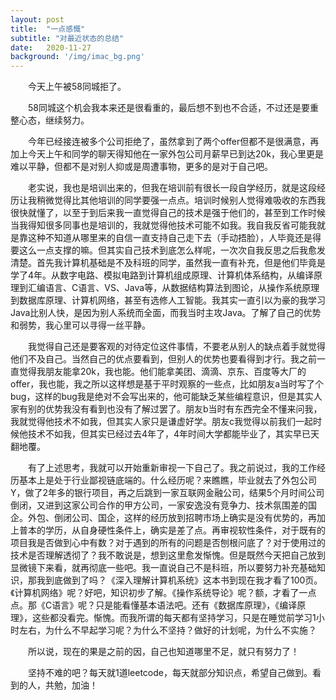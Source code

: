 ```yaml
---
layout: post
title:  "一点感慨"
subtitle: "对最近状态的总结"
date:   2020-11-27
background: '/img/imac_bg.png'
---
```

&emsp;&emsp;今天上午被58同城拒了。

&emsp;&emsp;58同城这个机会我本来还是很看重的，最后想不到也不合适，不过还是要重整心态，继续努力。

&emsp;&emsp;今年已经接连被多个公司拒绝了，虽然拿到了两个offer但都不是很满意，再加上今天上午和同学的聊天得知他在一家外包公司月薪早已到达20k，我心里更是难以平静，但都不是对别人抑或是周遭事物，更多的是对于自己吧。

&emsp;&emsp;老实说，我也是培训出来的，但我在培训前有很长一段自学经历，就是这段经历让我稍微觉得比其他培训的同学要强一点点。培训时候别人觉得难吸收的东西我很快就懂了，以至于到后来我一直觉得自己的技术是强于他们的，甚至到工作时候当我得知很多同事也是培训的，我就觉得他技术可能不如我。我自我反省可能我就是靠这种不知道从哪里来的自信一直支持自己走下去（手动捂脸），人毕竟还是得要这么一点支撑的嘛。但其实自己技术到底怎么样呢，一次次自我反思之后我愈发清楚。首先我计算机基础是不及科班的同学，虽然我一直有补充，但是他们毕竟是学了4年。从数字电路、模拟电路到计算机组成原理、计算机体系结构，从编译原理到汇编语言、C语言、VS、Java等，从数据结构算法到图论，从操作系统原理到数据库原理、计算机网络，甚至有选修人工智能。我其实一直引以为豪的我学习Java比别人快，是因为别人系统而全面，而我当时主攻Java。了解了自己的优势和弱势，我心里可以寻得一丝平静。

&emsp;&emsp;我觉得自己还是要客观的对待定位这件事情，不要老从别人的缺点着手就觉得他们不及自己。当然自己的优点要看到，但别人的优势也要看得到才行。我之前一直觉得我朋友能拿20k，我也能。他们能拿美团、滴滴、京东、百度等大厂的offer，我也能，我之所以这样想是基于平时观察的一些点，比如朋友a当时写了个bug，这样的bug我是绝对不会写出来的，他可能缺乏某些编程意识，但是其实人家有别的优势我没有看到也没有了解过罢了。朋友b当时有东西完全不懂来问我，我就觉得他技术不如我，但其实人家只是谦虚好学。朋友c我觉得以前我们一起时候他技术不如我，但其实已经过去4年了，4年时间大学都能毕业了，其实早已天翻地覆。

&emsp;&emsp;有了上述思考，我就可以开始重新审视一下自己了。我之前说过，我的工作经历基本上是处于行业鄙视链底端的。什么经历呢？来瞧瞧，毕业就去了外包公司Y，做了2年多的银行项目，再之后跳到一家互联网金融公司，结果5个月时间公司倒闭，又进到这家公司合作的甲方公司，一家安逸没有竞争力、技术氛围差的国企。外包、倒闭公司、国企，这样的经历放到招聘市场上确实是没有优势的，再加上普本的学历，从自身硬性条件上，确实是差了点。再审视软性条件，对于既有的项目我是否做到心中有数？对于遇到的所有的问题是否刨根问底了？对于使用过的技术是否理解透彻了？我不敢说是，想到这里愈发惭愧。但是既然今天把自己放到显微镜下来看，就再彻底一些吧。我一直说自己不是科班，所以要努力补充基础知识，那我到底做到了吗？《深入理解计算机系统》这本书到现在我才看了100页。《计算机网络》呢？好吧，知识初步了解。《操作系统导论》呢？额，才看了一点点。那《C语言》呢？只是能看懂基本语法吧。还有《数据库原理》，《编译原理》，这些都没看完。惭愧。而我所谓的每天都有坚持学习，只是在睡觉前学习1小时左右，为什么不早起学习呢？为什么不坚持？做好的计划呢，为什么不实施？

&emsp;&emsp;所以说，现在的果是之前的因，自己也知道哪里不足，就只有努力了！

&emsp;&emsp;坚持不难的吧？每天就1道leetcode，每天就部分知识点，希望自己做到。看到的人，共勉，加油！
